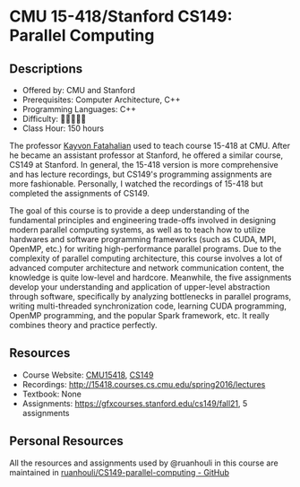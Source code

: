 # CMU 15-418/Stanford CS149: Parallel Computing

## Descriptions

- Offered by: CMU and Stanford
- Prerequisites: Computer Architecture, C++
- Programming Languages: C++
- Difficulty: 🌟🌟🌟🌟🌟
- Class Hour: 150 hours

The professor [Kayvon Fatahalian](http://www.cs.cmu.edu/~kayvonf) used to teach course 15-418 at CMU. After he became an assistant professor at Stanford, he offered a similar course, CS149 at Stanford. In general, the 15-418 version is more comprehensive and has lecture recordings, but CS149's programming assignments are more fashionable. Personally, I watched the recordings of 15-418 but completed the assignments of CS149.

The goal of this course is to provide a deep understanding of the fundamental principles and engineering trade-offs involved in designing modern parallel computing systems, as well as to teach how to utilize hardwares and software programming frameworks (such as CUDA, MPI, OpenMP, etc.) for writing high-performance parallel programs. Due to the complexity of parallel computing architecture, this course involves a lot of advanced computer architecture and network communication content, the knowledge is quite low-level and hardcore. Meanwhile, the five assignments develop your understanding and application of upper-level abstraction through software, specifically by analyzing bottlenecks in parallel programs, writing multi-threaded synchronization code, learning CUDA programming, OpenMP programming, and the popular Spark framework, etc. It really combines theory and practice perfectly.

## Resources

- Course Website: [CMU15418](http://15418.courses.cs.cmu.edu/spring2016/), [CS149](https://gfxcourses.stanford.edu/cs149/fall21)
- Recordings: <http://15418.courses.cs.cmu.edu/spring2016/lectures>
- Textbook: None
- Assignments: <https://gfxcourses.stanford.edu/cs149/fall21>, 5 assignments

## Personal Resources

All the resources and assignments used by @ruanhouli in this course are maintained in [ruanhouli/CS149-parallel-computing - GitHub](https://github.com/ruanhouli/CS149-parallel-computing)
